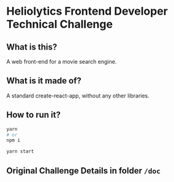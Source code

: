 # Heliolytics Frontend Developer Technical Challenge

## What is this?
A web front-end for a movie search engine.

## What is it made of?
A standard create-react-app, without any other libraries.

## How to run it?
```bash
yarn
# or
npm i

yarn start
```


## Original Challenge Details in folder `/doc`
